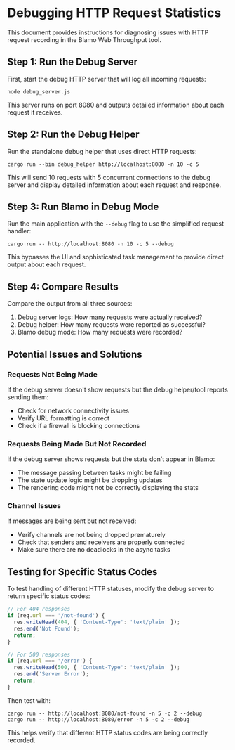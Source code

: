 # Debugging HTTP Request Statistics

This document provides instructions for diagnosing issues with HTTP request recording in the Blamo Web Throughput tool.

## Step 1: Run the Debug Server

First, start the debug HTTP server that will log all incoming requests:

```
node debug_server.js
```

This server runs on port 8080 and outputs detailed information about each request it receives.

## Step 2: Run the Debug Helper

Run the standalone debug helper that uses direct HTTP requests:

```
cargo run --bin debug_helper http://localhost:8080 -n 10 -c 5
```

This will send 10 requests with 5 concurrent connections to the debug server and display detailed information about each request and response.

## Step 3: Run Blamo in Debug Mode

Run the main application with the `--debug` flag to use the simplified request handler:

```
cargo run -- http://localhost:8080 -n 10 -c 5 --debug
```

This bypasses the UI and sophisticated task management to provide direct output about each request.

## Step 4: Compare Results

Compare the output from all three sources:

1. Debug server logs: How many requests were actually received?
2. Debug helper: How many requests were reported as successful?
3. Blamo debug mode: How many requests were recorded?

## Potential Issues and Solutions

### Requests Not Being Made

If the debug server doesn't show requests but the debug helper/tool reports sending them:
- Check for network connectivity issues
- Verify URL formatting is correct
- Check if a firewall is blocking connections

### Requests Being Made But Not Recorded

If the debug server shows requests but the stats don't appear in Blamo:
- The message passing between tasks might be failing
- The state update logic might be dropping updates
- The rendering code might not be correctly displaying the stats

### Channel Issues

If messages are being sent but not received:
- Verify channels are not being dropped prematurely
- Check that senders and receivers are properly connected
- Make sure there are no deadlocks in the async tasks

## Testing for Specific Status Codes

To test handling of different HTTP statuses, modify the debug server to return specific status codes:

```javascript
// For 404 responses
if (req.url === '/not-found') {
  res.writeHead(404, { 'Content-Type': 'text/plain' });
  res.end('Not Found');
  return;
}

// For 500 responses
if (req.url === '/error') {
  res.writeHead(500, { 'Content-Type': 'text/plain' });
  res.end('Server Error');
  return;
}
```

Then test with:
```
cargo run -- http://localhost:8080/not-found -n 5 -c 2 --debug
cargo run -- http://localhost:8080/error -n 5 -c 2 --debug
```

This helps verify that different HTTP status codes are being correctly recorded.